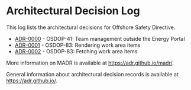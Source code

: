 # Architectural Decision Log

This log lists the architectural decisions for Offshore Safety Directive.

<!-- adrlog -- Regenerate the content by using "npx adr-log -d documentation/adr/ -i" at the root. -->

* [ADR-0000](0000-team-management-outside-energy-portal.md) - OSDOP-41: Team management outside the Energy Portal
* [ADR-0001](0001-work-area-item-rendering.md) - OSDOP-83: Rendering work area items
* [ADR-0002](0002-work-area-item-fetching.md) - OSDOP-83: Fetching work area items

<!-- adrlogstop -->

More information on MADR is available at <https://adr.github.io/madr/>.

General information about architectural decision records is available at <https://adr.github.io/>.